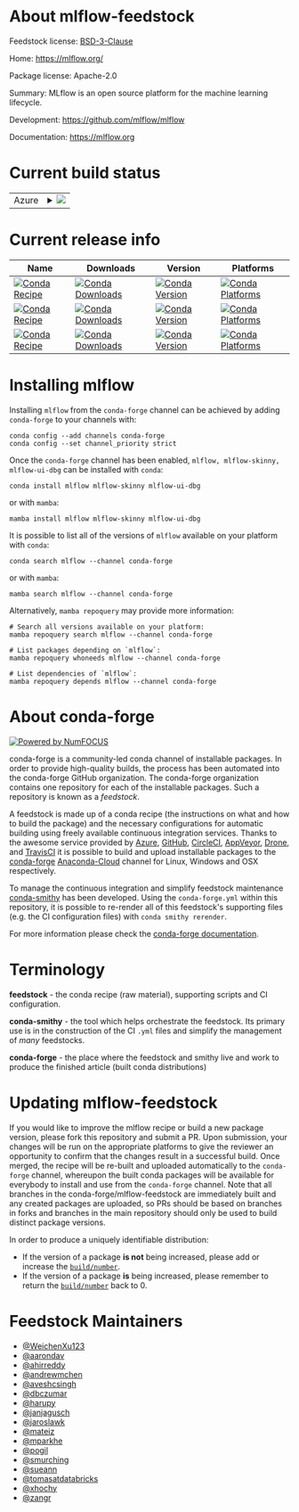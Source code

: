 About mlflow-feedstock
======================

Feedstock license: [BSD-3-Clause](https://github.com/conda-forge/mlflow-feedstock/blob/main/LICENSE.txt)

Home: https://mlflow.org/

Package license: Apache-2.0

Summary: MLflow is an open source platform for the machine learning lifecycle.

Development: https://github.com/mlflow/mlflow

Documentation: https://mlflow.org

Current build status
====================


<table>
    
  <tr>
    <td>Azure</td>
    <td>
      <details>
        <summary>
          <a href="https://dev.azure.com/conda-forge/feedstock-builds/_build/latest?definitionId=6553&branchName=main">
            <img src="https://dev.azure.com/conda-forge/feedstock-builds/_apis/build/status/mlflow-feedstock?branchName=main">
          </a>
        </summary>
        <table>
          <thead><tr><th>Variant</th><th>Status</th></tr></thead>
          <tbody><tr>
              <td>linux_64_mlflow_variantdefaultpython3.10.____cpython</td>
              <td>
                <a href="https://dev.azure.com/conda-forge/feedstock-builds/_build/latest?definitionId=6553&branchName=main">
                  <img src="https://dev.azure.com/conda-forge/feedstock-builds/_apis/build/status/mlflow-feedstock?branchName=main&jobName=linux&configuration=linux%20linux_64_mlflow_variantdefaultpython3.10.____cpython" alt="variant">
                </a>
              </td>
            </tr><tr>
              <td>linux_64_mlflow_variantdefaultpython3.11.____cpython</td>
              <td>
                <a href="https://dev.azure.com/conda-forge/feedstock-builds/_build/latest?definitionId=6553&branchName=main">
                  <img src="https://dev.azure.com/conda-forge/feedstock-builds/_apis/build/status/mlflow-feedstock?branchName=main&jobName=linux&configuration=linux%20linux_64_mlflow_variantdefaultpython3.11.____cpython" alt="variant">
                </a>
              </td>
            </tr><tr>
              <td>linux_64_mlflow_variantdefaultpython3.8.____cpython</td>
              <td>
                <a href="https://dev.azure.com/conda-forge/feedstock-builds/_build/latest?definitionId=6553&branchName=main">
                  <img src="https://dev.azure.com/conda-forge/feedstock-builds/_apis/build/status/mlflow-feedstock?branchName=main&jobName=linux&configuration=linux%20linux_64_mlflow_variantdefaultpython3.8.____cpython" alt="variant">
                </a>
              </td>
            </tr><tr>
              <td>linux_64_mlflow_variantdefaultpython3.9.____cpython</td>
              <td>
                <a href="https://dev.azure.com/conda-forge/feedstock-builds/_build/latest?definitionId=6553&branchName=main">
                  <img src="https://dev.azure.com/conda-forge/feedstock-builds/_apis/build/status/mlflow-feedstock?branchName=main&jobName=linux&configuration=linux%20linux_64_mlflow_variantdefaultpython3.9.____cpython" alt="variant">
                </a>
              </td>
            </tr><tr>
              <td>linux_64_mlflow_variantskinnypython3.10.____cpython</td>
              <td>
                <a href="https://dev.azure.com/conda-forge/feedstock-builds/_build/latest?definitionId=6553&branchName=main">
                  <img src="https://dev.azure.com/conda-forge/feedstock-builds/_apis/build/status/mlflow-feedstock?branchName=main&jobName=linux&configuration=linux%20linux_64_mlflow_variantskinnypython3.10.____cpython" alt="variant">
                </a>
              </td>
            </tr><tr>
              <td>linux_64_mlflow_variantskinnypython3.11.____cpython</td>
              <td>
                <a href="https://dev.azure.com/conda-forge/feedstock-builds/_build/latest?definitionId=6553&branchName=main">
                  <img src="https://dev.azure.com/conda-forge/feedstock-builds/_apis/build/status/mlflow-feedstock?branchName=main&jobName=linux&configuration=linux%20linux_64_mlflow_variantskinnypython3.11.____cpython" alt="variant">
                </a>
              </td>
            </tr><tr>
              <td>linux_64_mlflow_variantskinnypython3.8.____cpython</td>
              <td>
                <a href="https://dev.azure.com/conda-forge/feedstock-builds/_build/latest?definitionId=6553&branchName=main">
                  <img src="https://dev.azure.com/conda-forge/feedstock-builds/_apis/build/status/mlflow-feedstock?branchName=main&jobName=linux&configuration=linux%20linux_64_mlflow_variantskinnypython3.8.____cpython" alt="variant">
                </a>
              </td>
            </tr><tr>
              <td>linux_64_mlflow_variantskinnypython3.9.____cpython</td>
              <td>
                <a href="https://dev.azure.com/conda-forge/feedstock-builds/_build/latest?definitionId=6553&branchName=main">
                  <img src="https://dev.azure.com/conda-forge/feedstock-builds/_apis/build/status/mlflow-feedstock?branchName=main&jobName=linux&configuration=linux%20linux_64_mlflow_variantskinnypython3.9.____cpython" alt="variant">
                </a>
              </td>
            </tr><tr>
              <td>linux_aarch64_mlflow_variantdefaultpython3.10.____cpython</td>
              <td>
                <a href="https://dev.azure.com/conda-forge/feedstock-builds/_build/latest?definitionId=6553&branchName=main">
                  <img src="https://dev.azure.com/conda-forge/feedstock-builds/_apis/build/status/mlflow-feedstock?branchName=main&jobName=linux&configuration=linux%20linux_aarch64_mlflow_variantdefaultpython3.10.____cpython" alt="variant">
                </a>
              </td>
            </tr><tr>
              <td>linux_aarch64_mlflow_variantdefaultpython3.11.____cpython</td>
              <td>
                <a href="https://dev.azure.com/conda-forge/feedstock-builds/_build/latest?definitionId=6553&branchName=main">
                  <img src="https://dev.azure.com/conda-forge/feedstock-builds/_apis/build/status/mlflow-feedstock?branchName=main&jobName=linux&configuration=linux%20linux_aarch64_mlflow_variantdefaultpython3.11.____cpython" alt="variant">
                </a>
              </td>
            </tr><tr>
              <td>linux_aarch64_mlflow_variantdefaultpython3.8.____cpython</td>
              <td>
                <a href="https://dev.azure.com/conda-forge/feedstock-builds/_build/latest?definitionId=6553&branchName=main">
                  <img src="https://dev.azure.com/conda-forge/feedstock-builds/_apis/build/status/mlflow-feedstock?branchName=main&jobName=linux&configuration=linux%20linux_aarch64_mlflow_variantdefaultpython3.8.____cpython" alt="variant">
                </a>
              </td>
            </tr><tr>
              <td>linux_aarch64_mlflow_variantdefaultpython3.9.____cpython</td>
              <td>
                <a href="https://dev.azure.com/conda-forge/feedstock-builds/_build/latest?definitionId=6553&branchName=main">
                  <img src="https://dev.azure.com/conda-forge/feedstock-builds/_apis/build/status/mlflow-feedstock?branchName=main&jobName=linux&configuration=linux%20linux_aarch64_mlflow_variantdefaultpython3.9.____cpython" alt="variant">
                </a>
              </td>
            </tr><tr>
              <td>linux_aarch64_mlflow_variantskinnypython3.10.____cpython</td>
              <td>
                <a href="https://dev.azure.com/conda-forge/feedstock-builds/_build/latest?definitionId=6553&branchName=main">
                  <img src="https://dev.azure.com/conda-forge/feedstock-builds/_apis/build/status/mlflow-feedstock?branchName=main&jobName=linux&configuration=linux%20linux_aarch64_mlflow_variantskinnypython3.10.____cpython" alt="variant">
                </a>
              </td>
            </tr><tr>
              <td>linux_aarch64_mlflow_variantskinnypython3.11.____cpython</td>
              <td>
                <a href="https://dev.azure.com/conda-forge/feedstock-builds/_build/latest?definitionId=6553&branchName=main">
                  <img src="https://dev.azure.com/conda-forge/feedstock-builds/_apis/build/status/mlflow-feedstock?branchName=main&jobName=linux&configuration=linux%20linux_aarch64_mlflow_variantskinnypython3.11.____cpython" alt="variant">
                </a>
              </td>
            </tr><tr>
              <td>linux_aarch64_mlflow_variantskinnypython3.8.____cpython</td>
              <td>
                <a href="https://dev.azure.com/conda-forge/feedstock-builds/_build/latest?definitionId=6553&branchName=main">
                  <img src="https://dev.azure.com/conda-forge/feedstock-builds/_apis/build/status/mlflow-feedstock?branchName=main&jobName=linux&configuration=linux%20linux_aarch64_mlflow_variantskinnypython3.8.____cpython" alt="variant">
                </a>
              </td>
            </tr><tr>
              <td>linux_aarch64_mlflow_variantskinnypython3.9.____cpython</td>
              <td>
                <a href="https://dev.azure.com/conda-forge/feedstock-builds/_build/latest?definitionId=6553&branchName=main">
                  <img src="https://dev.azure.com/conda-forge/feedstock-builds/_apis/build/status/mlflow-feedstock?branchName=main&jobName=linux&configuration=linux%20linux_aarch64_mlflow_variantskinnypython3.9.____cpython" alt="variant">
                </a>
              </td>
            </tr><tr>
              <td>linux_ppc64le_mlflow_variantdefaultpython3.10.____cpython</td>
              <td>
                <a href="https://dev.azure.com/conda-forge/feedstock-builds/_build/latest?definitionId=6553&branchName=main">
                  <img src="https://dev.azure.com/conda-forge/feedstock-builds/_apis/build/status/mlflow-feedstock?branchName=main&jobName=linux&configuration=linux%20linux_ppc64le_mlflow_variantdefaultpython3.10.____cpython" alt="variant">
                </a>
              </td>
            </tr><tr>
              <td>linux_ppc64le_mlflow_variantdefaultpython3.11.____cpython</td>
              <td>
                <a href="https://dev.azure.com/conda-forge/feedstock-builds/_build/latest?definitionId=6553&branchName=main">
                  <img src="https://dev.azure.com/conda-forge/feedstock-builds/_apis/build/status/mlflow-feedstock?branchName=main&jobName=linux&configuration=linux%20linux_ppc64le_mlflow_variantdefaultpython3.11.____cpython" alt="variant">
                </a>
              </td>
            </tr><tr>
              <td>linux_ppc64le_mlflow_variantdefaultpython3.8.____cpython</td>
              <td>
                <a href="https://dev.azure.com/conda-forge/feedstock-builds/_build/latest?definitionId=6553&branchName=main">
                  <img src="https://dev.azure.com/conda-forge/feedstock-builds/_apis/build/status/mlflow-feedstock?branchName=main&jobName=linux&configuration=linux%20linux_ppc64le_mlflow_variantdefaultpython3.8.____cpython" alt="variant">
                </a>
              </td>
            </tr><tr>
              <td>linux_ppc64le_mlflow_variantdefaultpython3.9.____cpython</td>
              <td>
                <a href="https://dev.azure.com/conda-forge/feedstock-builds/_build/latest?definitionId=6553&branchName=main">
                  <img src="https://dev.azure.com/conda-forge/feedstock-builds/_apis/build/status/mlflow-feedstock?branchName=main&jobName=linux&configuration=linux%20linux_ppc64le_mlflow_variantdefaultpython3.9.____cpython" alt="variant">
                </a>
              </td>
            </tr><tr>
              <td>linux_ppc64le_mlflow_variantskinnypython3.10.____cpython</td>
              <td>
                <a href="https://dev.azure.com/conda-forge/feedstock-builds/_build/latest?definitionId=6553&branchName=main">
                  <img src="https://dev.azure.com/conda-forge/feedstock-builds/_apis/build/status/mlflow-feedstock?branchName=main&jobName=linux&configuration=linux%20linux_ppc64le_mlflow_variantskinnypython3.10.____cpython" alt="variant">
                </a>
              </td>
            </tr><tr>
              <td>linux_ppc64le_mlflow_variantskinnypython3.11.____cpython</td>
              <td>
                <a href="https://dev.azure.com/conda-forge/feedstock-builds/_build/latest?definitionId=6553&branchName=main">
                  <img src="https://dev.azure.com/conda-forge/feedstock-builds/_apis/build/status/mlflow-feedstock?branchName=main&jobName=linux&configuration=linux%20linux_ppc64le_mlflow_variantskinnypython3.11.____cpython" alt="variant">
                </a>
              </td>
            </tr><tr>
              <td>linux_ppc64le_mlflow_variantskinnypython3.8.____cpython</td>
              <td>
                <a href="https://dev.azure.com/conda-forge/feedstock-builds/_build/latest?definitionId=6553&branchName=main">
                  <img src="https://dev.azure.com/conda-forge/feedstock-builds/_apis/build/status/mlflow-feedstock?branchName=main&jobName=linux&configuration=linux%20linux_ppc64le_mlflow_variantskinnypython3.8.____cpython" alt="variant">
                </a>
              </td>
            </tr><tr>
              <td>linux_ppc64le_mlflow_variantskinnypython3.9.____cpython</td>
              <td>
                <a href="https://dev.azure.com/conda-forge/feedstock-builds/_build/latest?definitionId=6553&branchName=main">
                  <img src="https://dev.azure.com/conda-forge/feedstock-builds/_apis/build/status/mlflow-feedstock?branchName=main&jobName=linux&configuration=linux%20linux_ppc64le_mlflow_variantskinnypython3.9.____cpython" alt="variant">
                </a>
              </td>
            </tr><tr>
              <td>osx_64_mlflow_variantdefaultpython3.10.____cpython</td>
              <td>
                <a href="https://dev.azure.com/conda-forge/feedstock-builds/_build/latest?definitionId=6553&branchName=main">
                  <img src="https://dev.azure.com/conda-forge/feedstock-builds/_apis/build/status/mlflow-feedstock?branchName=main&jobName=osx&configuration=osx%20osx_64_mlflow_variantdefaultpython3.10.____cpython" alt="variant">
                </a>
              </td>
            </tr><tr>
              <td>osx_64_mlflow_variantdefaultpython3.11.____cpython</td>
              <td>
                <a href="https://dev.azure.com/conda-forge/feedstock-builds/_build/latest?definitionId=6553&branchName=main">
                  <img src="https://dev.azure.com/conda-forge/feedstock-builds/_apis/build/status/mlflow-feedstock?branchName=main&jobName=osx&configuration=osx%20osx_64_mlflow_variantdefaultpython3.11.____cpython" alt="variant">
                </a>
              </td>
            </tr><tr>
              <td>osx_64_mlflow_variantdefaultpython3.8.____cpython</td>
              <td>
                <a href="https://dev.azure.com/conda-forge/feedstock-builds/_build/latest?definitionId=6553&branchName=main">
                  <img src="https://dev.azure.com/conda-forge/feedstock-builds/_apis/build/status/mlflow-feedstock?branchName=main&jobName=osx&configuration=osx%20osx_64_mlflow_variantdefaultpython3.8.____cpython" alt="variant">
                </a>
              </td>
            </tr><tr>
              <td>osx_64_mlflow_variantdefaultpython3.9.____cpython</td>
              <td>
                <a href="https://dev.azure.com/conda-forge/feedstock-builds/_build/latest?definitionId=6553&branchName=main">
                  <img src="https://dev.azure.com/conda-forge/feedstock-builds/_apis/build/status/mlflow-feedstock?branchName=main&jobName=osx&configuration=osx%20osx_64_mlflow_variantdefaultpython3.9.____cpython" alt="variant">
                </a>
              </td>
            </tr><tr>
              <td>osx_64_mlflow_variantskinnypython3.10.____cpython</td>
              <td>
                <a href="https://dev.azure.com/conda-forge/feedstock-builds/_build/latest?definitionId=6553&branchName=main">
                  <img src="https://dev.azure.com/conda-forge/feedstock-builds/_apis/build/status/mlflow-feedstock?branchName=main&jobName=osx&configuration=osx%20osx_64_mlflow_variantskinnypython3.10.____cpython" alt="variant">
                </a>
              </td>
            </tr><tr>
              <td>osx_64_mlflow_variantskinnypython3.11.____cpython</td>
              <td>
                <a href="https://dev.azure.com/conda-forge/feedstock-builds/_build/latest?definitionId=6553&branchName=main">
                  <img src="https://dev.azure.com/conda-forge/feedstock-builds/_apis/build/status/mlflow-feedstock?branchName=main&jobName=osx&configuration=osx%20osx_64_mlflow_variantskinnypython3.11.____cpython" alt="variant">
                </a>
              </td>
            </tr><tr>
              <td>osx_64_mlflow_variantskinnypython3.8.____cpython</td>
              <td>
                <a href="https://dev.azure.com/conda-forge/feedstock-builds/_build/latest?definitionId=6553&branchName=main">
                  <img src="https://dev.azure.com/conda-forge/feedstock-builds/_apis/build/status/mlflow-feedstock?branchName=main&jobName=osx&configuration=osx%20osx_64_mlflow_variantskinnypython3.8.____cpython" alt="variant">
                </a>
              </td>
            </tr><tr>
              <td>osx_64_mlflow_variantskinnypython3.9.____cpython</td>
              <td>
                <a href="https://dev.azure.com/conda-forge/feedstock-builds/_build/latest?definitionId=6553&branchName=main">
                  <img src="https://dev.azure.com/conda-forge/feedstock-builds/_apis/build/status/mlflow-feedstock?branchName=main&jobName=osx&configuration=osx%20osx_64_mlflow_variantskinnypython3.9.____cpython" alt="variant">
                </a>
              </td>
            </tr><tr>
              <td>osx_arm64_mlflow_variantdefaultpython3.10.____cpython</td>
              <td>
                <a href="https://dev.azure.com/conda-forge/feedstock-builds/_build/latest?definitionId=6553&branchName=main">
                  <img src="https://dev.azure.com/conda-forge/feedstock-builds/_apis/build/status/mlflow-feedstock?branchName=main&jobName=osx&configuration=osx%20osx_arm64_mlflow_variantdefaultpython3.10.____cpython" alt="variant">
                </a>
              </td>
            </tr><tr>
              <td>osx_arm64_mlflow_variantdefaultpython3.11.____cpython</td>
              <td>
                <a href="https://dev.azure.com/conda-forge/feedstock-builds/_build/latest?definitionId=6553&branchName=main">
                  <img src="https://dev.azure.com/conda-forge/feedstock-builds/_apis/build/status/mlflow-feedstock?branchName=main&jobName=osx&configuration=osx%20osx_arm64_mlflow_variantdefaultpython3.11.____cpython" alt="variant">
                </a>
              </td>
            </tr><tr>
              <td>osx_arm64_mlflow_variantdefaultpython3.8.____cpython</td>
              <td>
                <a href="https://dev.azure.com/conda-forge/feedstock-builds/_build/latest?definitionId=6553&branchName=main">
                  <img src="https://dev.azure.com/conda-forge/feedstock-builds/_apis/build/status/mlflow-feedstock?branchName=main&jobName=osx&configuration=osx%20osx_arm64_mlflow_variantdefaultpython3.8.____cpython" alt="variant">
                </a>
              </td>
            </tr><tr>
              <td>osx_arm64_mlflow_variantdefaultpython3.9.____cpython</td>
              <td>
                <a href="https://dev.azure.com/conda-forge/feedstock-builds/_build/latest?definitionId=6553&branchName=main">
                  <img src="https://dev.azure.com/conda-forge/feedstock-builds/_apis/build/status/mlflow-feedstock?branchName=main&jobName=osx&configuration=osx%20osx_arm64_mlflow_variantdefaultpython3.9.____cpython" alt="variant">
                </a>
              </td>
            </tr><tr>
              <td>osx_arm64_mlflow_variantskinnypython3.10.____cpython</td>
              <td>
                <a href="https://dev.azure.com/conda-forge/feedstock-builds/_build/latest?definitionId=6553&branchName=main">
                  <img src="https://dev.azure.com/conda-forge/feedstock-builds/_apis/build/status/mlflow-feedstock?branchName=main&jobName=osx&configuration=osx%20osx_arm64_mlflow_variantskinnypython3.10.____cpython" alt="variant">
                </a>
              </td>
            </tr><tr>
              <td>osx_arm64_mlflow_variantskinnypython3.11.____cpython</td>
              <td>
                <a href="https://dev.azure.com/conda-forge/feedstock-builds/_build/latest?definitionId=6553&branchName=main">
                  <img src="https://dev.azure.com/conda-forge/feedstock-builds/_apis/build/status/mlflow-feedstock?branchName=main&jobName=osx&configuration=osx%20osx_arm64_mlflow_variantskinnypython3.11.____cpython" alt="variant">
                </a>
              </td>
            </tr><tr>
              <td>osx_arm64_mlflow_variantskinnypython3.8.____cpython</td>
              <td>
                <a href="https://dev.azure.com/conda-forge/feedstock-builds/_build/latest?definitionId=6553&branchName=main">
                  <img src="https://dev.azure.com/conda-forge/feedstock-builds/_apis/build/status/mlflow-feedstock?branchName=main&jobName=osx&configuration=osx%20osx_arm64_mlflow_variantskinnypython3.8.____cpython" alt="variant">
                </a>
              </td>
            </tr><tr>
              <td>osx_arm64_mlflow_variantskinnypython3.9.____cpython</td>
              <td>
                <a href="https://dev.azure.com/conda-forge/feedstock-builds/_build/latest?definitionId=6553&branchName=main">
                  <img src="https://dev.azure.com/conda-forge/feedstock-builds/_apis/build/status/mlflow-feedstock?branchName=main&jobName=osx&configuration=osx%20osx_arm64_mlflow_variantskinnypython3.9.____cpython" alt="variant">
                </a>
              </td>
            </tr><tr>
              <td>win_64_mlflow_variantdefaultpython3.10.____cpython</td>
              <td>
                <a href="https://dev.azure.com/conda-forge/feedstock-builds/_build/latest?definitionId=6553&branchName=main">
                  <img src="https://dev.azure.com/conda-forge/feedstock-builds/_apis/build/status/mlflow-feedstock?branchName=main&jobName=win&configuration=win%20win_64_mlflow_variantdefaultpython3.10.____cpython" alt="variant">
                </a>
              </td>
            </tr><tr>
              <td>win_64_mlflow_variantdefaultpython3.11.____cpython</td>
              <td>
                <a href="https://dev.azure.com/conda-forge/feedstock-builds/_build/latest?definitionId=6553&branchName=main">
                  <img src="https://dev.azure.com/conda-forge/feedstock-builds/_apis/build/status/mlflow-feedstock?branchName=main&jobName=win&configuration=win%20win_64_mlflow_variantdefaultpython3.11.____cpython" alt="variant">
                </a>
              </td>
            </tr><tr>
              <td>win_64_mlflow_variantdefaultpython3.8.____cpython</td>
              <td>
                <a href="https://dev.azure.com/conda-forge/feedstock-builds/_build/latest?definitionId=6553&branchName=main">
                  <img src="https://dev.azure.com/conda-forge/feedstock-builds/_apis/build/status/mlflow-feedstock?branchName=main&jobName=win&configuration=win%20win_64_mlflow_variantdefaultpython3.8.____cpython" alt="variant">
                </a>
              </td>
            </tr><tr>
              <td>win_64_mlflow_variantdefaultpython3.9.____cpython</td>
              <td>
                <a href="https://dev.azure.com/conda-forge/feedstock-builds/_build/latest?definitionId=6553&branchName=main">
                  <img src="https://dev.azure.com/conda-forge/feedstock-builds/_apis/build/status/mlflow-feedstock?branchName=main&jobName=win&configuration=win%20win_64_mlflow_variantdefaultpython3.9.____cpython" alt="variant">
                </a>
              </td>
            </tr><tr>
              <td>win_64_mlflow_variantskinnypython3.10.____cpython</td>
              <td>
                <a href="https://dev.azure.com/conda-forge/feedstock-builds/_build/latest?definitionId=6553&branchName=main">
                  <img src="https://dev.azure.com/conda-forge/feedstock-builds/_apis/build/status/mlflow-feedstock?branchName=main&jobName=win&configuration=win%20win_64_mlflow_variantskinnypython3.10.____cpython" alt="variant">
                </a>
              </td>
            </tr><tr>
              <td>win_64_mlflow_variantskinnypython3.11.____cpython</td>
              <td>
                <a href="https://dev.azure.com/conda-forge/feedstock-builds/_build/latest?definitionId=6553&branchName=main">
                  <img src="https://dev.azure.com/conda-forge/feedstock-builds/_apis/build/status/mlflow-feedstock?branchName=main&jobName=win&configuration=win%20win_64_mlflow_variantskinnypython3.11.____cpython" alt="variant">
                </a>
              </td>
            </tr><tr>
              <td>win_64_mlflow_variantskinnypython3.8.____cpython</td>
              <td>
                <a href="https://dev.azure.com/conda-forge/feedstock-builds/_build/latest?definitionId=6553&branchName=main">
                  <img src="https://dev.azure.com/conda-forge/feedstock-builds/_apis/build/status/mlflow-feedstock?branchName=main&jobName=win&configuration=win%20win_64_mlflow_variantskinnypython3.8.____cpython" alt="variant">
                </a>
              </td>
            </tr><tr>
              <td>win_64_mlflow_variantskinnypython3.9.____cpython</td>
              <td>
                <a href="https://dev.azure.com/conda-forge/feedstock-builds/_build/latest?definitionId=6553&branchName=main">
                  <img src="https://dev.azure.com/conda-forge/feedstock-builds/_apis/build/status/mlflow-feedstock?branchName=main&jobName=win&configuration=win%20win_64_mlflow_variantskinnypython3.9.____cpython" alt="variant">
                </a>
              </td>
            </tr>
          </tbody>
        </table>
      </details>
    </td>
  </tr>
</table>

Current release info
====================

| Name | Downloads | Version | Platforms |
| --- | --- | --- | --- |
| [![Conda Recipe](https://img.shields.io/badge/recipe-mlflow-green.svg)](https://anaconda.org/conda-forge/mlflow) | [![Conda Downloads](https://img.shields.io/conda/dn/conda-forge/mlflow.svg)](https://anaconda.org/conda-forge/mlflow) | [![Conda Version](https://img.shields.io/conda/vn/conda-forge/mlflow.svg)](https://anaconda.org/conda-forge/mlflow) | [![Conda Platforms](https://img.shields.io/conda/pn/conda-forge/mlflow.svg)](https://anaconda.org/conda-forge/mlflow) |
| [![Conda Recipe](https://img.shields.io/badge/recipe-mlflow--skinny-green.svg)](https://anaconda.org/conda-forge/mlflow-skinny) | [![Conda Downloads](https://img.shields.io/conda/dn/conda-forge/mlflow-skinny.svg)](https://anaconda.org/conda-forge/mlflow-skinny) | [![Conda Version](https://img.shields.io/conda/vn/conda-forge/mlflow-skinny.svg)](https://anaconda.org/conda-forge/mlflow-skinny) | [![Conda Platforms](https://img.shields.io/conda/pn/conda-forge/mlflow-skinny.svg)](https://anaconda.org/conda-forge/mlflow-skinny) |
| [![Conda Recipe](https://img.shields.io/badge/recipe-mlflow--ui--dbg-green.svg)](https://anaconda.org/conda-forge/mlflow-ui-dbg) | [![Conda Downloads](https://img.shields.io/conda/dn/conda-forge/mlflow-ui-dbg.svg)](https://anaconda.org/conda-forge/mlflow-ui-dbg) | [![Conda Version](https://img.shields.io/conda/vn/conda-forge/mlflow-ui-dbg.svg)](https://anaconda.org/conda-forge/mlflow-ui-dbg) | [![Conda Platforms](https://img.shields.io/conda/pn/conda-forge/mlflow-ui-dbg.svg)](https://anaconda.org/conda-forge/mlflow-ui-dbg) |

Installing mlflow
=================

Installing `mlflow` from the `conda-forge` channel can be achieved by adding `conda-forge` to your channels with:

```
conda config --add channels conda-forge
conda config --set channel_priority strict
```

Once the `conda-forge` channel has been enabled, `mlflow, mlflow-skinny, mlflow-ui-dbg` can be installed with `conda`:

```
conda install mlflow mlflow-skinny mlflow-ui-dbg
```

or with `mamba`:

```
mamba install mlflow mlflow-skinny mlflow-ui-dbg
```

It is possible to list all of the versions of `mlflow` available on your platform with `conda`:

```
conda search mlflow --channel conda-forge
```

or with `mamba`:

```
mamba search mlflow --channel conda-forge
```

Alternatively, `mamba repoquery` may provide more information:

```
# Search all versions available on your platform:
mamba repoquery search mlflow --channel conda-forge

# List packages depending on `mlflow`:
mamba repoquery whoneeds mlflow --channel conda-forge

# List dependencies of `mlflow`:
mamba repoquery depends mlflow --channel conda-forge
```


About conda-forge
=================

[![Powered by
NumFOCUS](https://img.shields.io/badge/powered%20by-NumFOCUS-orange.svg?style=flat&colorA=E1523D&colorB=007D8A)](https://numfocus.org)

conda-forge is a community-led conda channel of installable packages.
In order to provide high-quality builds, the process has been automated into the
conda-forge GitHub organization. The conda-forge organization contains one repository
for each of the installable packages. Such a repository is known as a *feedstock*.

A feedstock is made up of a conda recipe (the instructions on what and how to build
the package) and the necessary configurations for automatic building using freely
available continuous integration services. Thanks to the awesome service provided by
[Azure](https://azure.microsoft.com/en-us/services/devops/), [GitHub](https://github.com/),
[CircleCI](https://circleci.com/), [AppVeyor](https://www.appveyor.com/),
[Drone](https://cloud.drone.io/welcome), and [TravisCI](https://travis-ci.com/)
it is possible to build and upload installable packages to the
[conda-forge](https://anaconda.org/conda-forge) [Anaconda-Cloud](https://anaconda.org/)
channel for Linux, Windows and OSX respectively.

To manage the continuous integration and simplify feedstock maintenance
[conda-smithy](https://github.com/conda-forge/conda-smithy) has been developed.
Using the ``conda-forge.yml`` within this repository, it is possible to re-render all of
this feedstock's supporting files (e.g. the CI configuration files) with ``conda smithy rerender``.

For more information please check the [conda-forge documentation](https://conda-forge.org/docs/).

Terminology
===========

**feedstock** - the conda recipe (raw material), supporting scripts and CI configuration.

**conda-smithy** - the tool which helps orchestrate the feedstock.
                   Its primary use is in the construction of the CI ``.yml`` files
                   and simplify the management of *many* feedstocks.

**conda-forge** - the place where the feedstock and smithy live and work to
                  produce the finished article (built conda distributions)


Updating mlflow-feedstock
=========================

If you would like to improve the mlflow recipe or build a new
package version, please fork this repository and submit a PR. Upon submission,
your changes will be run on the appropriate platforms to give the reviewer an
opportunity to confirm that the changes result in a successful build. Once
merged, the recipe will be re-built and uploaded automatically to the
`conda-forge` channel, whereupon the built conda packages will be available for
everybody to install and use from the `conda-forge` channel.
Note that all branches in the conda-forge/mlflow-feedstock are
immediately built and any created packages are uploaded, so PRs should be based
on branches in forks and branches in the main repository should only be used to
build distinct package versions.

In order to produce a uniquely identifiable distribution:
 * If the version of a package **is not** being increased, please add or increase
   the [``build/number``](https://docs.conda.io/projects/conda-build/en/latest/resources/define-metadata.html#build-number-and-string).
 * If the version of a package **is** being increased, please remember to return
   the [``build/number``](https://docs.conda.io/projects/conda-build/en/latest/resources/define-metadata.html#build-number-and-string)
   back to 0.

Feedstock Maintainers
=====================

* [@WeichenXu123](https://github.com/WeichenXu123/)
* [@aarondav](https://github.com/aarondav/)
* [@ahirreddy](https://github.com/ahirreddy/)
* [@andrewmchen](https://github.com/andrewmchen/)
* [@aveshcsingh](https://github.com/aveshcsingh/)
* [@dbczumar](https://github.com/dbczumar/)
* [@harupy](https://github.com/harupy/)
* [@janjagusch](https://github.com/janjagusch/)
* [@jaroslawk](https://github.com/jaroslawk/)
* [@mateiz](https://github.com/mateiz/)
* [@mparkhe](https://github.com/mparkhe/)
* [@pogil](https://github.com/pogil/)
* [@smurching](https://github.com/smurching/)
* [@sueann](https://github.com/sueann/)
* [@tomasatdatabricks](https://github.com/tomasatdatabricks/)
* [@xhochy](https://github.com/xhochy/)
* [@zangr](https://github.com/zangr/)

